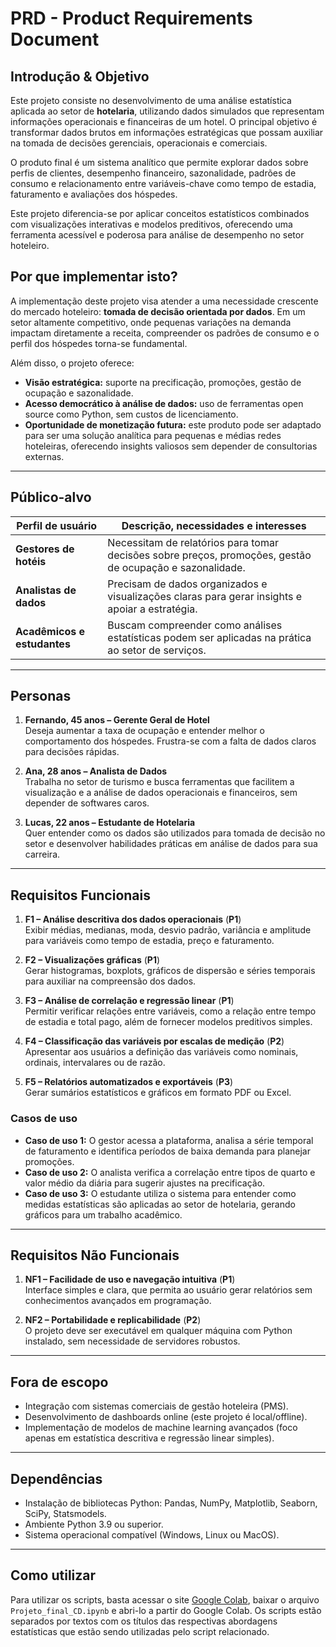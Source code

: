# PRD - Product Requirements Document

## Introdução & Objetivo

Este projeto consiste no desenvolvimento de uma análise estatística aplicada ao setor de **hotelaria**, utilizando dados simulados que representam informações operacionais e financeiras de um hotel. O principal objetivo é transformar dados brutos em informações estratégicas que possam auxiliar na tomada de decisões gerenciais, operacionais e comerciais.

O produto final é um sistema analítico que permite explorar dados sobre perfis de clientes, desempenho financeiro, sazonalidade, padrões de consumo e relacionamento entre variáveis-chave como tempo de estadia, faturamento e avaliações dos hóspedes.

Este projeto diferencia-se por aplicar conceitos estatísticos combinados com visualizações interativas e modelos preditivos, oferecendo uma ferramenta acessível e poderosa para análise de desempenho no setor hoteleiro.

## Por que implementar isto?

A implementação deste projeto visa atender a uma necessidade crescente do mercado hoteleiro: **tomada de decisão orientada por dados**. Em um setor altamente competitivo, onde pequenas variações na demanda impactam diretamente a receita, compreender os padrões de consumo e o perfil dos hóspedes torna-se fundamental.

Além disso, o projeto oferece:
- **Visão estratégica:** suporte na precificação, promoções, gestão de ocupação e sazonalidade.
- **Acesso democrático à análise de dados:** uso de ferramentas open source como Python, sem custos de licenciamento.
- **Oportunidade de monetização futura:** este produto pode ser adaptado para ser uma solução analítica para pequenas e médias redes hoteleiras, oferecendo insights valiosos sem depender de consultorias externas.

---

## Público-alvo

| Perfil de usuário           | Descrição, necessidades e interesses |
|------------------------------|---------------------------------------|
| **Gestores de hotéis**        | Necessitam de relatórios para tomar decisões sobre preços, promoções, gestão de ocupação e sazonalidade. |
| **Analistas de dados**        | Precisam de dados organizados e visualizações claras para gerar insights e apoiar a estratégia. |
| **Acadêmicos e estudantes**   | Buscam compreender como análises estatísticas podem ser aplicadas na prática ao setor de serviços. |

---

## Personas

1. **Fernando, 45 anos – Gerente Geral de Hotel**  
Deseja aumentar a taxa de ocupação e entender melhor o comportamento dos hóspedes. Frustra-se com a falta de dados claros para decisões rápidas.

2. **Ana, 28 anos – Analista de Dados**  
Trabalha no setor de turismo e busca ferramentas que facilitem a visualização e a análise de dados operacionais e financeiros, sem depender de softwares caros.

3. **Lucas, 22 anos – Estudante de Hotelaria**  
Quer entender como os dados são utilizados para tomada de decisão no setor e desenvolver habilidades práticas em análise de dados para sua carreira.

---

## Requisitos Funcionais

1. **F1 – Análise descritiva dos dados operacionais** (**P1**)  
Exibir médias, medianas, moda, desvio padrão, variância e amplitude para variáveis como tempo de estadia, preço e faturamento.

2. **F2 – Visualizações gráficas** (**P1**)  
Gerar histogramas, boxplots, gráficos de dispersão e séries temporais para auxiliar na compreensão dos dados.

3. **F3 – Análise de correlação e regressão linear** (**P1**)  
Permitir verificar relações entre variáveis, como a relação entre tempo de estadia e total pago, além de fornecer modelos preditivos simples.

4. **F4 – Classificação das variáveis por escalas de medição** (**P2**)  
Apresentar aos usuários a definição das variáveis como nominais, ordinais, intervalares ou de razão.

5. **F5 – Relatórios automatizados e exportáveis** (**P3**)  
Gerar sumários estatísticos e gráficos em formato PDF ou Excel.

### Casos de uso

- **Caso de uso 1:** O gestor acessa a plataforma, analisa a série temporal de faturamento e identifica períodos de baixa demanda para planejar promoções.
- **Caso de uso 2:** O analista verifica a correlação entre tipos de quarto e valor médio da diária para sugerir ajustes na precificação.
- **Caso de uso 3:** O estudante utiliza o sistema para entender como medidas estatísticas são aplicadas ao setor de hotelaria, gerando gráficos para um trabalho acadêmico.

---

## Requisitos Não Funcionais

1. **NF1 – Facilidade de uso e navegação intuitiva** (**P1**)  
Interface simples e clara, que permita ao usuário gerar relatórios sem conhecimentos avançados em programação.

2. **NF2 – Portabilidade e replicabilidade** (**P2**)  
O projeto deve ser executável em qualquer máquina com Python instalado, sem necessidade de servidores robustos.

---

## Fora de escopo

- Integração com sistemas comerciais de gestão hoteleira (PMS).
- Desenvolvimento de dashboards online (este projeto é local/offline).
- Implementação de modelos de machine learning avançados (foco apenas em estatística descritiva e regressão linear simples).

---

## Dependências

- Instalação de bibliotecas Python: Pandas, NumPy, Matplotlib, Seaborn, SciPy, Statsmodels.
- Ambiente Python 3.9 ou superior.
- Sistema operacional compatível (Windows, Linux ou MacOS).

---

## Como utilizar

Para utilizar os scripts, basta acessar o site [Google Colab](https://colab.google), baixar o arquivo `Projeto_final_CD.ipynb` e abri-lo a partir do Google Colab. Os scripts estão separados por textos com os títulos das respectivas abordagens estatísticas que estão sendo utilizadas pelo script relacionado.
